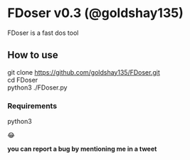 # FDoser v0.3 (@goldshay135)

FDoser is a fast dos tool

## How to use
  git clone https://github.com/goldshay135/FDoser.git <br />
  cd FDoser <br />
  python3 ./FDoser.py <br />

### Requirements
  python3

:joy: <br />

**you can report a bug by mentioning me in a tweet**
